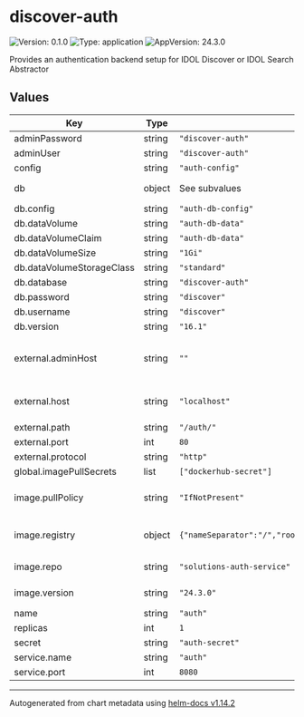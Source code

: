 # discover-auth

![Version: 0.1.0](https://img.shields.io/badge/Version-0.1.0-informational?style=flat-square) ![Type: application](https://img.shields.io/badge/Type-application-informational?style=flat-square) ![AppVersion: 24.3.0](https://img.shields.io/badge/AppVersion-24.3.0-informational?style=flat-square)

Provides an authentication backend setup for IDOL Discover or IDOL Search Abstractor

## Values

| Key | Type | Default | Description |
|-----|------|---------|-------------|
| adminPassword | string | `"discover-auth"` | KEYCLOAK_ADMIN_PASSWORD value |
| adminUser | string | `"discover-auth"` | KEYCLOAK_ADMIN_USER value |
| config | string | `"auth-config"` | configmap name  |
| db | object | See subvalues | PostgreSQL database server storing authentication server configuration |
| db.config | string | `"auth-db-config"` | db configmap name |
| db.dataVolume | string | `"auth-db-data"` | pv name |
| db.dataVolumeClaim | string | `"auth-db-data"` | pvc name |
| db.dataVolumeSize | string | `"1Gi"` | max db size |
| db.dataVolumeStorageClass | string | `"standard"` | storage class for db |
| db.database | string | `"discover-auth"` | db name |
| db.password | string | `"discover"` | db credentials |
| db.username | string | `"discover"` | db credentials |
| db.version | string | `"16.1"` | postgres version |
| external.adminHost | string | `""` | Host for Keycloak admin (see https://kubernetes.io/docs/concepts/services-networking/ingress/#ingress-rules). If no value is provided then Keycloak admin console is not exposed through ingress |
| external.host | string | `"localhost"` | external ingress host  Hostname by which Keycloak expects to be called  See also https://kubernetes.io/docs/concepts/services-networking/ingress/#ingress-rules). |
| external.path | string | `"/auth/"` | ingress path to expose Keycloak API from (must end with /) |
| external.port | int | `80` | external ingress port |
| external.protocol | string | `"http"` | external ingress protocol |
| global.imagePullSecrets | list | `["dockerhub-secret"]` | Global secrets used to pull container images |
| image.pullPolicy | string | `"IfNotPresent"` | used to determine whether to pull the specified image (see https://kubernetes.io/docs/concepts/containers/images/#image-pull-policy) |
| image.registry | object | `{"nameSeparator":"/","root":"microfocusidolserver","versionSeparator":":"}` | used to construct container image name: {registry.root}{registry.nameSeparator}{repo}{registry.versionSeparator}{version} |
| image.repo | string | `"solutions-auth-service"` | used to construct container image name: {registry}/{repo}:{version} |
| image.version | string | `"24.3.0"` | used to construct container image name: {registry}/{image}:{version} |
| name | string | `"auth"` | statefulset name |
| replicas | int | `1` | statefulset replicas |
| secret | string | `"auth-secret"` | secret name holding keycloak credentials |
| service.name | string | `"auth"` | service name |
| service.port | int | `8080` | service port |

----------------------------------------------
Autogenerated from chart metadata using [helm-docs v1.14.2](https://github.com/norwoodj/helm-docs/releases/v1.14.2)
